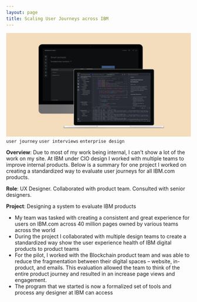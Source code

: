 ```yaml
---
layout: page
title: Scaling User Journeys across IBM
---
```


![userjourney](/images/ibm-journey.png)
`user journey` `user interviews` `enterprise design`

**Overview**: Due to most of my work being internal, I can't show a lot of the work on my site. At IBM under CIO design I worked with multiple teams to improve internal products. Below is a summary for one project I worked on creating a standardized way to evaluate user journeys for all IBM.com products.

**Role**: UX Designer. Collaborated with product team. Consulted with senior designers.

**Project**: Designing a system to evaluate IBM products

- My team was tasked with creating a consistent and great experience for users on IBM.com across 40 million pages owned by various teams across the world
- During the project I collaborated with multiple design teams to create a standardized way show the user experience health of IBM digital products to product teams
- For the pilot, I worked with the Blockchain product team and was able to reduce the fragmentation between their digital spaces – website, in-product, and  emails. This evaluation allowed the team to think of the entire product journey and resulted in an increase page views and engagement.
- The program that we started is now a formalized set of tools and process any designer at IBM can access
